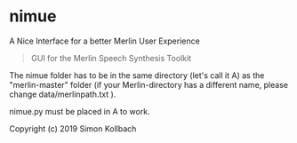 # nimue
A Nice Interface for a better Merlin User Experience
>GUI for the Merlin Speech Synthesis Toolkit

The nimue folder has to be in the same directory (let's call it A) as the "merlin-master" folder (if your Merlin-directory has a different name, please change data/merlinpath.txt ).

nimue.py must be placed in A to work.

Copyright (c) 2019 Simon Kollbach
